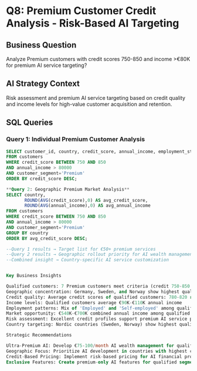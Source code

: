 # Q8: Premium Customer Credit Analysis - Risk-Based AI Targeting

## Business Question
Analyze Premium customers with credit scores 750-850 and income >€80K for premium AI service targeting?

## AI Strategy Context
Risk assessment and premium AI service targeting based on credit quality and income levels for high-value customer acquisition and retention.

## SQL Queries

### Query 1: Individual Premium Customer Analysis
```sql
SELECT customer_id, country, credit_score, annual_income, employment_status
FROM customers
WHERE credit_score BETWEEN 750 AND 850
AND annual_income > 80000
AND customer_segment='Premium'
ORDER BY credit_score DESC;

**Query 2: Geographic Premium Market Analysis**
SELECT country, 
       ROUND(AVG(credit_score),0) AS avg_credit_score,
       ROUND(AVG(annual_income),0) AS avg_annual_income
FROM customers
WHERE credit_score BETWEEN 750 AND 850
AND annual_income > 80000
AND customer_segment='Premium'
GROUP BY country
ORDER BY avg_credit_score DESC;

--Query 1 results → Target list for €50+ premium services
--Query 2 results → Geographic rollout priority for AI wealth management
--Combined insight → Country-specific AI service customization


Key Business Insights

Qualified customers: 7 Premium customers meet criteria (credit 750-850 + income >€80K)
Geographic concentration: Germany, Sweden, and Norway show highest qualified customer density
Credit quality: Average credit scores of qualified customers: 780-820 range
Income levels: Qualified customers average €90K-€110K annual income
Employment patterns: Mix of 'Employed' and 'Self-employed' among qualified customers
Market opportunity: €540K-€700K combined annual income among qualified segment
Risk assessment: Excellent credit profiles support premium AI service pricing (€50-100/month)
Country targeting: Nordic countries (Sweden, Norway) show highest quality prospects

Strategic Recommendations

Ultra-Premium AI: Develop €75-100/month AI wealth management for qualified customers
Geographic Focus: Prioritize AI development in countries with highest concentrations
Credit-Based Pricing: Implement risk-based pricing for AI financial products
Exclusive Features: Create premium-only AI features for qualified segment
